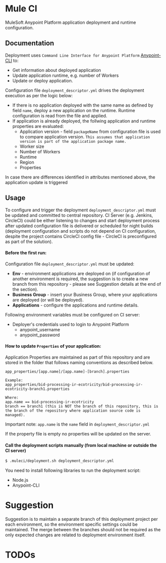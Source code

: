 # Mule CI

MuleSoft Anypoint Platform application deployment and runtime configuration.

## Documentation

Deployment uses `Command Line Interface for Anypoint Platform` [Anypoint-CLI](https://docs.mulesoft.com/runtime-manager/anypoint-platform-cli) to:
* Get information about deployed application
* Update application runtime, e.g. number of Workers
* Update or deploy application.

Configuration file `deployment_descriptor.yml` drives the deployment execution as per the logic below:

* If there is no application deployed with the same name as defined by field `name`, deploy a new application on the runtime. Runtime configuration is read from the file and applied.
* If application is already deployed, the follwing application and runtime properties are evaluated:
    * Application version - field `packageName` from configuration file is used to compare application version. `This assumes that application version is part of the application package name.`
    * Worker size
    * Number of Workers
    * Runtime
    * Region
    * Properties

In case there are differences identified in attributes mentioned above, the application update is triggered

## Usage

To configure and trigger the deployment `deployment_descriptor.yml` must be updated and committed to central repository. CI Server (e.g. Jenkins, CircleCI) could be either listening to changes and start deployment process after updated configuration file is delivered or scheduled for night builds (deployment configuration and scripts do not depend on CI configuration, despite the project contains CircleCI config file - CircleCI is preconfigured as part of the solution).

#### Before the first run:

Configuration file `deployment_descriptor.yml` must be updated:
* **Env** - environment applications are deployed on (if configuration of another environment is required, the suggestion is to create a new branch from this repository - please see Suggestion details at the end of the section).
* **Business Group** - insert your Business Group, where your applications are deployed (or will be deployed).
* **Applications** - configure the applications and runtime details.

Following environment variables must be configured on CI server:
* Deployer's credentials used to login to Anypoint Platform
   * anypoint_username
   * anypoint_password

#### How to update `Properties` of your application:
Application Properties are maintained as part of this repository and are stored in the folder that follows naming conventions as described below.

```
app_properties/[app.name]/[app.name]-[branch].properties

Example:
app_properties/bid-processing-ir-ecotricity/bid-processing-ir-ecotricity-branch1.properties

Where:
app.name == bid-processing-ir-ecotricity
branch == branch1 (this is NOT the branch of this repository, this is the branch of the repository where application source code is managed).
```
Important note: `app.name` is the `name` field in `deployment_descriptor.yml`

If the property file is empty no properties will be updated on the server.


#### Call the deployment scripts manually (from local machine or outside the CI server)
```sh
$ .muleci/deployment.sh deployment_descriptor.yml
```

You need to install following libraries to run the deployment script: 
* Node.js
* Anypoint-CLI

# Suggestion
Suggestion is to maintain a separate branch of this deployment project per each environment, so the environment specific settings could be maintained. The merge between the branches should not be required as the only expected changes are related to deployment environment itself.


# TODOs
